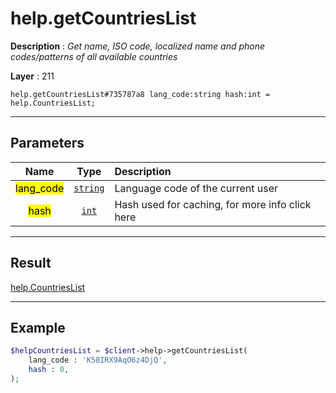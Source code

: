 # help.getCountriesList

**Description** : *Get name, ISO code, localized name and phone codes/patterns of all available countries*

**Layer** : 211

```tl
help.getCountriesList#735787a8 lang_code:string hash:int = help.CountriesList;
```

---

## Parameters

| Name | Type | Description |
| :---: | :---: | :--- |
| <mark>lang_code</mark> | [`string`](type/string) | Language code of the current user |
| <mark>hash</mark> | [`int`](type/int) | Hash used for caching, for more info click here |

---

## Result

[help.CountriesList](type/help.CountriesList)

---

## Example

```php
$helpCountriesList = $client->help->getCountriesList(
	lang_code : 'K58IRX9AqO6z4DjQ',
	hash : 0,
);
```